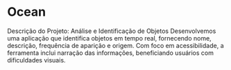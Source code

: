 # Ocean
Descrição do Projeto: Análise e Identificação de Objetos  Desenvolvemos uma aplicação que identifica objetos em tempo real, fornecendo nome, descrição, frequência de aparição e origem. Com foco em acessibilidade, a ferramenta inclui narração das informações, beneficiando usuários com dificuldades visuais.
